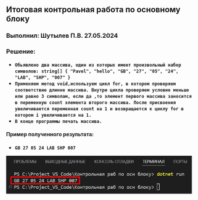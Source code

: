 ## Итоговая контрольная работа по основному блоку
### Выполнил: Шутылев П.В. 27.05.2024
### Решение:
* **`Обьявлено два массива, один из которых имеет произвольный набор символов: string[] { "Pavel", "hello", "GB", "27", "05", "24", "LAB", "SHP", "007" }`**
* **`Применяем метод void,используем цикл for, в котором проверяем соответствие длинне массива. Внутри цикла проверяем условие меньше или равно 3 символам, если да ,то элемент первого массива заносится в переменную count элемента второго массива. После присвоения увеличивается переменная count на 1 и возвращается к циклу for в котором i увеличивается на 1.`**
* **`В конце программы печать массива.`**

#### Пример полученного результата:
* **`GB 27 05 24 LAB SHP 007`**

![PrintResult](Scrin_print_result.png)

